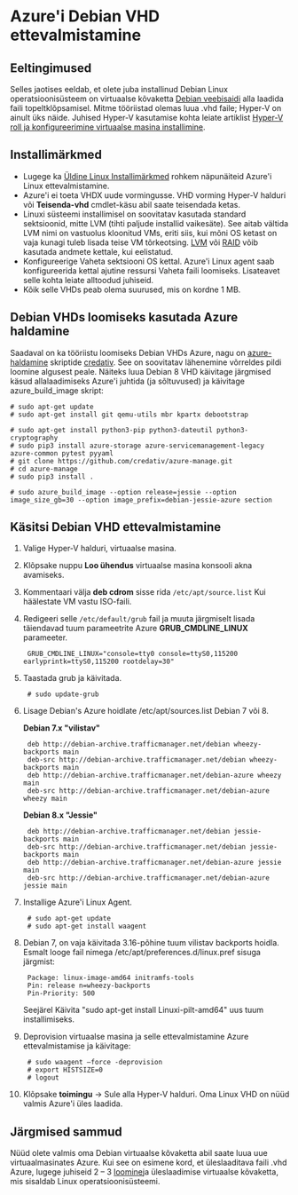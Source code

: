 <properties
    pageTitle="Ettevalmistused Debian Linux VHD | Microsoft Azure'i"
    description="Saate teada, kuidas luua Debian 7 ja 8 VHD failide juurutamiseks Azure."
    services="virtual-machines-linux"
    documentationCenter=""
    authors="szarkos"
    manager="timlt"
    editor=""
    tags="azure-resource-manager,azure-service-management"/>

<tags
    ms.service="virtual-machines-linux"
    ms.workload="infrastructure-services"
    ms.tgt_pltfrm="vm-linux"
    ms.devlang="na"
    ms.topic="article"
    ms.date="08/24/2016"
    ms.author="szark"/>



# <a name="prepare-a-debian-vhd-for-azure"></a>Azure'i Debian VHD ettevalmistamine

## <a name="prerequisites"></a>Eeltingimused
Selles jaotises eeldab, et olete juba installinud Debian Linux operatsioonisüsteem on virtuaalse kõvaketta [Debian veebisaidi](https://www.debian.org/distrib/) alla laadida faili topeltklõpsamisel. Mitme tööriistad olemas luua .vhd faile; Hyper-V on ainult üks näide. Juhised Hyper-V kasutamise kohta leiate artiklist [Hyper-V roll ja konfigureerimine virtuaalse masina installimine](https://technet.microsoft.com/library/hh846766.aspx).


## <a name="installation-notes"></a>Installimärkmed

- Lugege ka [Üldine Linux Installimärkmed](virtual-machines-linux-create-upload-generic.md#general-linux-installation-notes) rohkem näpunäiteid Azure'i Linux ettevalmistamine.
- Azure'i ei toeta VHDX uude vormingusse. VHD vorming Hyper-V halduri või **Teisenda-vhd** cmdlet-käsu abil saate teisendada ketas.
- Linuxi süsteemi installimisel on soovitatav kasutada standard sektsioonid, mitte LVM (tihti paljude installid vaikesäte). See aitab vältida LVM nimi on vastuolus kloonitud VMs, eriti siis, kui mõni OS ketast on vaja kunagi tuleb lisada teise VM tõrkeotsing. [LVM](virtual-machines-linux-configure-lvm.md) või [RAID](virtual-machines-linux-configure-raid.md) võib kasutada andmete kettale, kui eelistatud.
- Konfigureerige Vaheta sektsiooni OS kettal. Azure'i Linux agent saab konfigureerida kettal ajutine ressursi Vaheta faili loomiseks. Lisateavet selle kohta leiate alltoodud juhiseid.
- Kõik selle VHDs peab olema suurused, mis on kordne 1 MB.


## <a name="use-azure-manage-to-create-debian-vhds"></a>Debian VHDs loomiseks kasutada Azure haldamine

Saadaval on ka tööriistu loomiseks Debian VHDs Azure, nagu on [azure-haldamine](https://github.com/credativ/azure-manage) skriptide [credativ](http://www.credativ.com/). See on soovitatav lähenemine võrreldes pildi loomine algusest peale. Näiteks luua Debian 8 VHD käivitage järgmised käsud allalaadimiseks Azure'i juhtida (ja sõltuvused) ja käivitage azure_build_image skript:

    # sudo apt-get update
    # sudo apt-get install git qemu-utils mbr kpartx debootstrap

    # sudo apt-get install python3-pip python3-dateutil python3-cryptography
    # sudo pip3 install azure-storage azure-servicemanagement-legacy azure-common pytest pyyaml
    # git clone https://github.com/credativ/azure-manage.git
    # cd azure-manage
    # sudo pip3 install .

    # sudo azure_build_image --option release=jessie --option image_size_gb=30 --option image_prefix=debian-jessie-azure section


## <a name="manually-prepare-a-debian-vhd"></a>Käsitsi Debian VHD ettevalmistamine

1. Valige Hyper-V halduri, virtuaalse masina.

2. Klõpsake nuppu **Loo ühendus** virtuaalse masina konsooli akna avamiseks.

3. Kommentaari välja **deb cdrom** sisse rida `/etc/apt/source.list` Kui häälestate VM vastu ISO-faili.

4. Redigeeri selle `/etc/default/grub` fail ja muuta järgmiselt lisada täiendavad tuum parameetrite Azure **GRUB_CMDLINE_LINUX** parameeter.

        GRUB_CMDLINE_LINUX="console=tty0 console=ttyS0,115200 earlyprintk=ttyS0,115200 rootdelay=30"

5. Taastada grub ja käivitada.

        # sudo update-grub

6. Lisage Debian's Azure hoidlate /etc/apt/sources.list Debian 7 või 8.

    **Debian 7.x "vilistav"**

        deb http://debian-archive.trafficmanager.net/debian wheezy-backports main
        deb-src http://debian-archive.trafficmanager.net/debian wheezy-backports main
        deb http://debian-archive.trafficmanager.net/debian-azure wheezy main
        deb-src http://debian-archive.trafficmanager.net/debian-azure wheezy main


    **Debian 8.x "Jessie"**

        deb http://debian-archive.trafficmanager.net/debian jessie-backports main
        deb-src http://debian-archive.trafficmanager.net/debian jessie-backports main
        deb http://debian-archive.trafficmanager.net/debian-azure jessie main
        deb-src http://debian-archive.trafficmanager.net/debian-azure jessie main


7. Installige Azure'i Linux Agent.

        # sudo apt-get update
        # sudo apt-get install waagent

8. Debian 7, on vaja käivitada 3.16-põhine tuum vilistav backports hoidla. Esmalt looge fail nimega /etc/apt/preferences.d/linux.pref sisuga järgmist:

        Package: linux-image-amd64 initramfs-tools
        Pin: release n=wheezy-backports
        Pin-Priority: 500

    Seejärel Käivita "sudo apt-get install Linuxi-pilt-amd64" uus tuum installimiseks.

8. Deprovision virtuaalse masina ja selle ettevalmistamine Azure ettevalmistamise ja käivitage:

        # sudo waagent –force -deprovision
        # export HISTSIZE=0
        # logout

9. Klõpsake **toimingu** -> Sule alla Hyper-V halduri. Oma Linux VHD on nüüd valmis Azure'i üles laadida.


## <a name="next-steps"></a>Järgmised sammud

Nüüd olete valmis oma Debian virtuaalse kõvaketta abil saate luua uue virtuaalmasinates Azure. Kui see on esimene kord, et üleslaaditava faili .vhd Azure, lugege juhiseid 2 – 3 [loomine](virtual-machines-linux-classic-create-upload-vhd.md)ja üleslaadimise virtuaalse kõvaketta, mis sisaldab Linux operatsioonisüsteemi.
